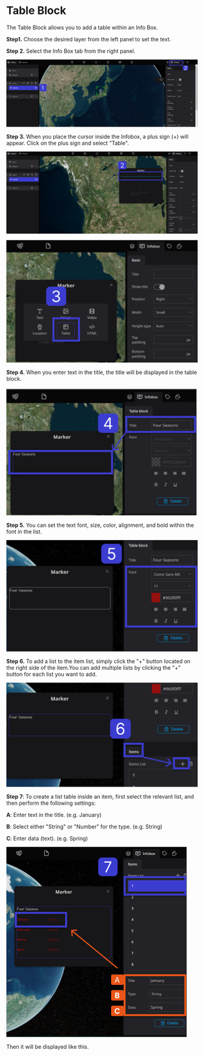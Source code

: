 # Table Block

The Table Block allows you to add a table within an Info Box.

**Step1.** Choose the desired layer from the left panel to set the text.

**Step 2.** Select the Info Box tab from the right panel.

![Untitled](Table%20Block%2088fc1989554f4aaa803237d7f2aefc30/Untitled.png)

**Step 3.** When you place the cursor inside the Infobox, a plus sign (+) will appear. Click on the plus sign and select "Table".

![Untitled](Table%20Block%2088fc1989554f4aaa803237d7f2aefc30/Untitled%201.png)

![Untitled](Table%20Block%2088fc1989554f4aaa803237d7f2aefc30/Untitled%202.png)

**Step 4.** When you enter text in the title, the title will be displayed in the table block.

![Untitled](Table%20Block%2088fc1989554f4aaa803237d7f2aefc30/Untitled%203.png)

**Step 5.** You can set the text font, size, color, alignment, and bold within the font in the list.

![Untitled](Table%20Block%2088fc1989554f4aaa803237d7f2aefc30/Untitled%204.png)

**Step 6.** To add a list to the item list, simply click the "+" button located on the right side of the item.You can add multiple lists by clicking the "+" button for each list you want to add.

![Untitled](Table%20Block%2088fc1989554f4aaa803237d7f2aefc30/Untitled%205.png)

**Step 7**: To create a list table inside an item, first select the relevant list, and then perform the following settings:

**A**: Enter text in the title. (e.g. January)

**B**: Select either "String" or "Number" for the type. (e.g. String)

**C**: Enter data (text). (e.g. Spring)

![image 41.png](Table%20Block%2088fc1989554f4aaa803237d7f2aefc30/image_41.png)

Then it will be displayed like this.